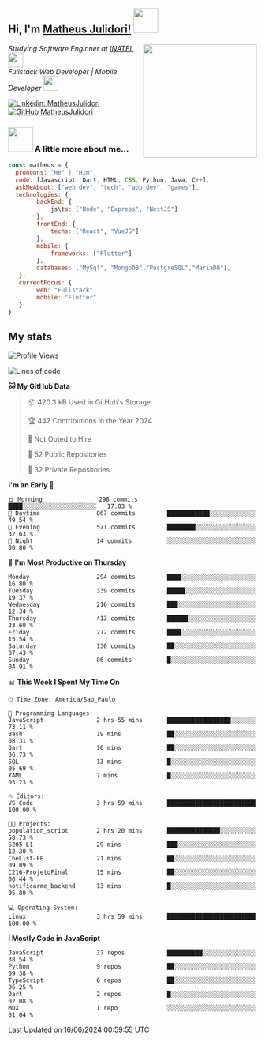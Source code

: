 <h2> Hi, I'm <a href="https://matheusjulidori.github.io" target="_blank">Matheus Julidori!</a> <img src="https://media.giphy.com/media/12oufCB0MyZ1Go/giphy.gif" width="50"></h2>
<img align='right' src="https://media.giphy.com/media/3oKIPnAiaMCws8nOsE/giphy.gif" width="230" height="auto">
<p><em>Studying Software Enginner at <a href="http://www.inatel.br" target="_blank">INATEL</a><img src="https://media.giphy.com/media/fYSnHlufseco8Fh93Z/giphy.gif" width="30"></br>
  Fullstack Web Developer | Mobile Developer <img src="https://media.giphy.com/media/WUlplcMpOCEmTGBtBW/giphy.gif" width="30">
</em></p>

[![Linkedin: MatheusJulidori](https://img.shields.io/badge/-MatheusJulidori-blue?style=flat-square&logo=Linkedin&logoColor=white&link=https://www.linkedin.com/in/MatheusJulidori/)](https://www.linkedin.com/in/MatheusJulidori/)
[![GitHub MatheusJulidori](https://img.shields.io/github/followers/matheusjulidori?label=follow&style=social)](https://github.com/MatheusJulidori)


### <img src="https://media.giphy.com/media/VgCDAzcKvsR6OM0uWg/giphy.gif" width="50"> A little more about me...  

```javascript
const matheus = {
  pronouns: "He" | "Him",
  code: [Javascript, Dart, HTML, CSS, Python, Java, C++],
  askMeAbout: ["web dev", "tech", "app dev", "games"],
  technologies: {
        backEnd: {
            js\ts: ["Node", "Express", "NestJS"]
        },
        frontEnd: {
            techs: ["React", "VueJS"]
        },
        mobile: {
            frameworks: ["Flutter"]
        },
        databases: ["MySql", "MongoDB","PostgreSQL","MariaDB"],
   },
   currentFocus: {
        web: "Fullstack"
        mobile: "Flutter"
   }
}
```
<h2>My stats</h2>

<!--START_SECTION:waka-->
![Profile Views](http://img.shields.io/badge/Profile%20Views-0-blue)

![Lines of code](https://img.shields.io/badge/From%20Hello%20World%20I%27ve%20Written-6.7%20million%20lines%20of%20code-blue)

**🐱 My GitHub Data** 

> 📦 420.3 kB Used in GitHub's Storage 
 > 
> 🏆 442 Contributions in the Year 2024
 > 
> 🚫 Not Opted to Hire
 > 
> 📜 52 Public Repositories 
 > 
> 🔑 32 Private Repositories 
 > 
**I'm an Early 🐤** 

```text
🌞 Morning                298 commits         ████░░░░░░░░░░░░░░░░░░░░░   17.03 % 
🌆 Daytime                867 commits         ████████████░░░░░░░░░░░░░   49.54 % 
🌃 Evening                571 commits         ████████░░░░░░░░░░░░░░░░░   32.63 % 
🌙 Night                  14 commits          ░░░░░░░░░░░░░░░░░░░░░░░░░   00.80 % 
```
📅 **I'm Most Productive on Thursday** 

```text
Monday                   294 commits         ████░░░░░░░░░░░░░░░░░░░░░   16.80 % 
Tuesday                  339 commits         █████░░░░░░░░░░░░░░░░░░░░   19.37 % 
Wednesday                216 commits         ███░░░░░░░░░░░░░░░░░░░░░░   12.34 % 
Thursday                 413 commits         ██████░░░░░░░░░░░░░░░░░░░   23.60 % 
Friday                   272 commits         ████░░░░░░░░░░░░░░░░░░░░░   15.54 % 
Saturday                 130 commits         ██░░░░░░░░░░░░░░░░░░░░░░░   07.43 % 
Sunday                   86 commits          █░░░░░░░░░░░░░░░░░░░░░░░░   04.91 % 
```


📊 **This Week I Spent My Time On** 

```text
🕑︎ Time Zone: America/Sao_Paulo

💬 Programming Languages: 
JavaScript               2 hrs 55 mins       ██████████████████░░░░░░░   73.11 % 
Bash                     19 mins             ██░░░░░░░░░░░░░░░░░░░░░░░   08.31 % 
Dart                     16 mins             ██░░░░░░░░░░░░░░░░░░░░░░░   06.73 % 
SQL                      13 mins             █░░░░░░░░░░░░░░░░░░░░░░░░   05.69 % 
YAML                     7 mins              █░░░░░░░░░░░░░░░░░░░░░░░░   03.23 % 

🔥 Editors: 
VS Code                  3 hrs 59 mins       █████████████████████████   100.00 % 

🐱‍💻 Projects: 
population_script        2 hrs 20 mins       ███████████████░░░░░░░░░░   58.73 % 
S205-L1                  29 mins             ███░░░░░░░░░░░░░░░░░░░░░░   12.30 % 
CheList-FE               21 mins             ██░░░░░░░░░░░░░░░░░░░░░░░   09.09 % 
C216-ProjetoFinal        15 mins             ██░░░░░░░░░░░░░░░░░░░░░░░   06.44 % 
notificarme_backend      13 mins             █░░░░░░░░░░░░░░░░░░░░░░░░   05.80 % 

💻 Operating System: 
Linux                    3 hrs 59 mins       █████████████████████████   100.00 % 
```

**I Mostly Code in JavaScript** 

```text
JavaScript               37 repos            ██████████░░░░░░░░░░░░░░░   38.54 % 
Python                   9 repos             ██░░░░░░░░░░░░░░░░░░░░░░░   09.38 % 
TypeScript               6 repos             ██░░░░░░░░░░░░░░░░░░░░░░░   06.25 % 
Dart                     2 repos             █░░░░░░░░░░░░░░░░░░░░░░░░   02.08 % 
MDX                      1 repo              ░░░░░░░░░░░░░░░░░░░░░░░░░   01.04 % 
```




 Last Updated on 16/06/2024 00:59:55 UTC
<!--END_SECTION:waka-->
